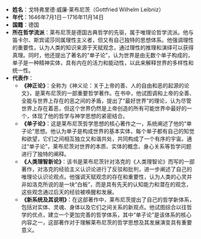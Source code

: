 - **姓名**：戈特弗里德·威廉·莱布尼茨（Gottfried Wilhelm Leibniz）
- **年代**：1646年7月1日－1716年11月14日
- **国籍**：德国
- **所在哲学流派**：莱布尼茨是德国古典哲学的先驱，属于唯理论哲学流派。他与笛卡尔、斯宾诺莎同属理性主义者，但又有自己独特的思想体系。他强调理性的重要性，认为人类的知识来源于天赋观念，通过理性的推理和演绎可以获得真理。同时，他还提出了著名的“单子论”，认为世界是由无数个单子构成的，单子是一种精神实体，具有内在的活力和能动性，以此来解释世界的多样性和统一性。
- **代表作**：
    - **《神正论》**：全称为《神义论：关于上帝的善、人的自由和恶的起源的论文》，是莱布尼茨的一部重要哲学著作。在书中，他试图调和上帝的全善、全能与世界上存在的恶之间的矛盾，提出了“最好世界”的理论，认为尽管世界上存在着恶，但这个世界仍然是上帝创造的所有可能世界中最好的一个，体现了他的哲学与神学思想的紧密结合。
    - **《单子论》**：这是莱布尼茨哲学思想的核心著作之一，系统阐述了他的“单子论”思想。他认为单子是构成世界的基本实体，每个单子都有自己的知觉和欲望，它们之间相互独立又和谐共处，共同构成了一个有序的宇宙。通过“单子论”，莱布尼茨对世界的本质、实体的概念、身心关系等哲学问题进行了独特的阐释。
    - **《人类理智新论》**：该书是莱布尼茨针对洛克的《人类理智论》而写的一部著作，对洛克的经验主义认识论进行了反驳和批判，进一步阐述了自己的唯理论认识论观点。他强调天赋观念的存在和重要性，认为人类的心灵并非如洛克所说的是一块“白板”，而是具有先天的认知能力和潜在的观念，这些观念通过后天的经验被唤醒和发展。
    - **《新系统及其说明》**：在这部著作中，莱布尼茨提出了自己的哲学新体系，包括对实体、灵魂、身体以及它们之间关系的新观点。他试图综合以往哲学的优点，建立一个更加完善的哲学体系，其中“单子论”是该体系的核心内容之一，这部著作对于理解莱布尼茨的哲学思想及其发展演变具有重要意义。
